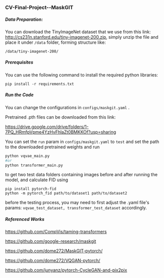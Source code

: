 ### CV-Final-Project--MaskGIT



##### Data Preparation:

You can download the TinyImageNet dataset that we use from this link: http://cs231n.stanford.edu/tiny-imagenet-200.zip, simply unzip the file and place it under `/data` folder, forming structure like:

```
/data/tiny-imagenet-200/
```



##### Prerequisites

You can use the following command to install the required python libraries:

```
pip install -r requirements.txt
```



##### Run the Code

You can change the configurations in `configs/maskgit.yaml` .

Pretrained .pth files can be downloaded from this link:

https://drive.google.com/drive/folders/1-7PQ_HRmfpVpme4YzHvFhlaZt0BMKKOf?usp=sharing

You can set the `run` param in `configs/maskgit.yaml` to `test` and set the path to the downloaded pretrained weights and run

 ````python
python vqvae_main.py 
#or 
python transformer_main.py
 ````

to get two test data folders containing images before and after running the model, and calculate FID using 

```
pip install pytorch-fid
python -m pytorch_fid path/to/dataset1 path/to/dataset2
```

before the testing process, you may need to first adjust the .yaml file's params: `vqvae_test_dataset, transformer_test_dataset` accordingly.





##### Referenced Works

https://github.com/CompVis/taming-transformers

https://github.com/google-research/maskgit

https://github.com/dome272/MaskGIT-pytorch/

https://github.com/dome272/VQGAN-pytorch/

https://github.com/junyanz/pytorch-CycleGAN-and-pix2pix
